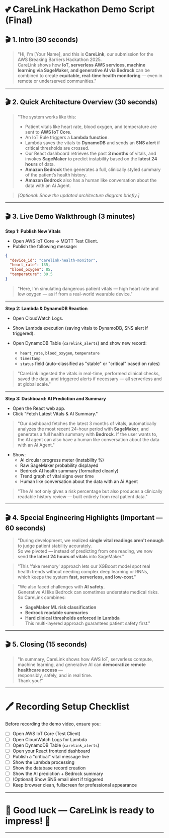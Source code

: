 # 💕 CareLink Hackathon Demo Script (Final)

## 🎬 1. Intro (30 seconds)

> "Hi, I'm [Your Name], and this is **CareLink**, our submission for the AWS Breaking Barriers Hackathon 2025.  
> CareLink shows how **IoT, serverless AWS services, machine learning via SageMaker, and generative AI via Bedrock** can be combined to create **equitable, real-time health monitoring** — even in remote or underserved communities."

---

## 🎬 2. Quick Architecture Overview (30 seconds)

> "The system works like this:  
> - Patient vitals like heart rate, blood oxygen, and temperature are sent to **AWS IoT Core**.  
> - An IoT Rule triggers a **Lambda function**.  
> - Lambda saves the vitals to **DynamoDB** and sends an **SNS alert** if critical thresholds are crossed.  
> - Our React dashboard retrieves the past **3 months** of vitals, and invokes **SageMaker** to predict instability based on the **latest 24 hours** of data.  
> - **Amazon Bedrock** then generates a full, clinically styled summary of the patient’s health history.
> - **Amazon Bedrock** also has a human like conversation about the data with an Ai Agent.

> *[Optional: Show the updated architecture diagram briefly.]*

---

## 🎬 3. Live Demo Walkthrough (3 minutes)

**Step 1: Publish New Vitals**

- Open AWS IoT Core → MQTT Test Client.
- Publish the following message:

```json
{
  "device_id": "carelink-health-monitor",
  "heart_rate": 135,
  "blood_oxygen": 85,
  "temperature": 39.5
}
```

> "Here, I'm simulating dangerous patient vitals — high heart rate and low oxygen — as if from a real-world wearable device."

---

**Step 2: Lambda & DynamoDB Reaction**

- Open CloudWatch Logs.
- Show Lambda execution (saving vitals to DynamoDB, SNS alert if triggered).

- Open DynamoDB Table (`carelink_alerts`) and show new record:
  - `heart_rate`, `blood_oxygen`, `temperature`
  - `timestamp`
  - `status` field (auto-classified as "stable" or "critical" based on rules)

> "CareLink ingested the vitals in real-time, performed clinical checks, saved the data, and triggered alerts if necessary — all serverless and at global scale."

---

**Step 3: Dashboard: AI Prediction and Summary**

- Open the React web app.
- Click "Fetch Latest Vitals & AI Summary."

> "Our dashboard fetches the latest 3 months of vitals, automatically analyzes the most recent 24-hour period with **SageMaker**, and generates a full health summary with **Bedrock**. If the user wants to, the AI agent can also have a human like conversation about the data with an Ai Agent." 

- Show:
  - AI circular progress meter (instability %)
  - Raw SageMaker probability displayed
  - Bedrock AI health summary (formatted cleanly)
  - Trend graph of vital signs over time
  - Human like conversation about the data with an Ai Agent

> "The AI not only gives a risk percentage but also produces a clinically readable history review — built entirely from real patient data."

---

## 🎬 4. Special Engineering Highlights (Important — 60 seconds)

> "During development, we realized **single vital readings aren't enough** to judge patient stability accurately.  
> So we pivoted — instead of predicting from one reading, we now send **the latest 24 hours of vitals** into SageMaker."

> "This 'fake memory' approach lets our XGBoost model spot real health trends without needing complex deep learning or RNNs,  
> which keeps the system **fast, serverless, and low-cost**."

> "We also faced challenges with **AI safety**.  
> Generative AI like Bedrock can sometimes understate medical risks.  
> So CareLink combines:  
> - **SageMaker ML risk classification**  
> - **Bedrock readable summaries**  
> - **Hard clinical thresholds enforced in Lambda**  
> This multi-layered approach guarantees patient safety first."

---

## 🎬 5. Closing (15 seconds)

> "In summary, CareLink shows how AWS IoT, serverless compute, machine learning, and generative AI can **democratize remote healthcare access** —  
> responsibly, safely, and in real time.  
> Thank you!"

---

# 🖊️ Recording Setup Checklist

Before recording the demo video, ensure you:

- [ ] Open AWS IoT Core (Test Client)
- [ ] Open CloudWatch Logs for Lambda
- [ ] Open DynamoDB Table (`carelink_alerts`)
- [ ] Open your React frontend dashboard
- [ ] Publish a "critical" vital message live
- [ ] Show the Lambda processing
- [ ] Show the database record creation
- [ ] Show the AI prediction + Bedrock summary
- [ ] (Optional) Show SNS email alert if triggered
- [ ] Keep browser clean, fullscreen for professional appearance

---

# 🚀 Good luck — CareLink is ready to impress! 💛

---
